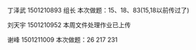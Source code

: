 ﻿
丁泽武  1501210893 组长 本次做题：15、18、83(15,18以前传过了)

刘天宇  1501210952 本周文件处理作业已上传

谢峰    1501211009 本次做题：26  217  231
